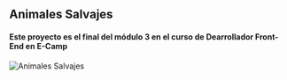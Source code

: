 ## Animales Salvajes

#### Este proyecto es el final del módulo 3 en el curso de Dearrollador Front-End en E-Camp

![Animales Salvajes](/readme/animalesSalvajes.png "Animales Salvajes")
